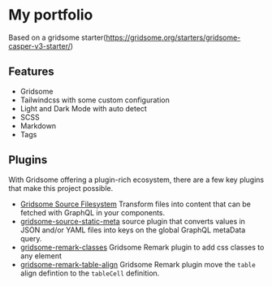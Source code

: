 # My portfolio

Based on a gridsome starter(https://gridsome.org/starters/gridsome-casper-v3-starter/)


## Features

* Gridsome
* Tailwindcss with some custom configuration
* Light and Dark Mode with auto detect  
* SCSS
* Markdown
* Tags


## Plugins

With Gridsome offering a plugin-rich ecosystem, there are a few key plugins that make this project possible. 

- [Gridsome Source Filesystem](https://gridsome.org/plugins/@gridsome/source-filesystem) Transform files into content that can be fetched with GraphQL in your components.
- [gridsome-source-static-meta](https://gridsome.org/plugins/gridsome-source-static-meta) source plugin that converts values in JSON and/or YAML files into keys on the global GraphQL metaData query.
- [gridsome-remark-classes](https://gridsome.org/plugins/@noxify/gridsome-remark-classes) Gridsome Remark plugin to add css classes to any element
- [gridsome-remark-table-align](https://gridsome.org/plugins/@noxify/gridsome-remark-table-align) Gridsome Remark plugin move the `table` align defintion to the `tableCell` definition.